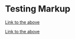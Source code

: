 # Testing Markup

[Link to the above](https://github.com/RNIB-MediaAndCulture/Gaming_Devkit/edit/main/checking.md#:~:text={Testing%20Markup})

[Link to the above](:~:text={Testing%20Markup})
